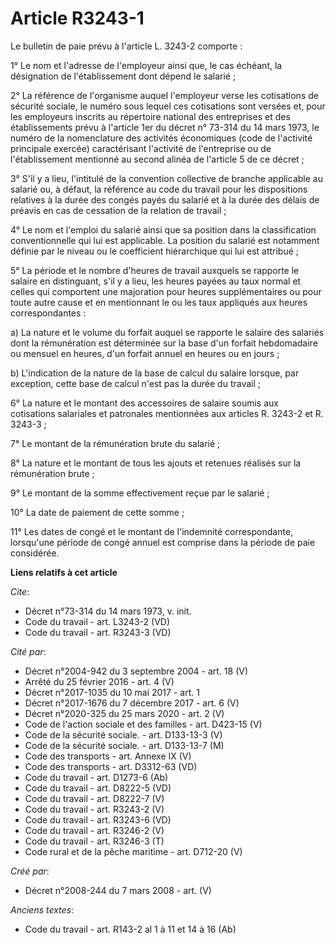 # Article R3243-1

Le bulletin de paie prévu à l'article L. 3243-2 comporte : 

1° Le nom et l'adresse de l'employeur ainsi que, le cas échéant, la désignation de l'établissement dont dépend le salarié ; 

2° La référence de l'organisme auquel l'employeur verse les cotisations de sécurité sociale, le numéro sous lequel ces
cotisations sont versées et, pour les employeurs inscrits au répertoire national des entreprises et des établissements prévu
à l'article 1er du décret n° 73-314 du 14 mars 1973, le numéro de la nomenclature des activités économiques (code de
l'activité principale exercée) caractérisant l'activité de l'entreprise ou de l'établissement mentionné au second alinéa de
l'article 5 de ce décret ; 

3° S'il y a lieu, l'intitulé de la convention collective de branche applicable au salarié ou, à défaut, la référence au code
du travail pour les dispositions relatives à la durée des congés payés du salarié et à la durée des délais de préavis en cas
de cessation de la relation de travail ; 

4° Le nom et l'emploi du salarié ainsi que sa position dans la classification conventionnelle qui lui est applicable. La
position du salarié est notamment définie par le niveau ou le coefficient hiérarchique qui lui est attribué ; 

5° La période et le nombre d'heures de travail auxquels se rapporte le salaire en distinguant, s'il y a lieu, les heures
payées au taux normal et celles qui comportent une majoration pour heures supplémentaires ou pour toute autre cause et en
mentionnant le ou les taux appliqués aux heures correspondantes : 

a) La nature et le volume du forfait auquel se rapporte le salaire des salariés dont la rémunération est déterminée sur la
base d'un forfait hebdomadaire ou mensuel en heures, d'un forfait annuel en heures ou en jours ; 

b) L'indication de la nature de la base de calcul du salaire lorsque, par exception, cette base de calcul n'est pas la durée
du travail ; 

6° La nature et le montant des accessoires de salaire soumis aux cotisations salariales et patronales mentionnées aux
articles R. 3243-2 et R. 3243-3 ; 

7° Le montant de la rémunération brute du salarié ; 

8° La nature et le montant de tous les ajouts et retenues réalisés sur la rémunération brute ; 

9° Le montant de la somme effectivement reçue par le salarié ; 

10° La date de paiement de cette somme ; 

11° Les dates de congé et le montant de l'indemnité correspondante, lorsqu'une période de congé annuel est comprise dans la
période de paie considérée.

**Liens relatifs à cet article**

_Cite_:

  - Décret n°73-314 du 14 mars 1973, v. init.
  - Code du travail - art. L3243-2 (VD)
  - Code du travail - art. R3243-3 (VD)

_Cité par_:

  - Décret n°2004-942 du 3 septembre 2004 - art. 18 (V)
  - Arrêté du 25 février 2016 - art. 4 (V)
  - Décret n°2017-1035 du 10 mai 2017  - art. 1
  - Décret n°2017-1676 du 7 décembre 2017 - art. 6 (V)
  - Décret n°2020-325 du 25 mars 2020 - art. 2 (V)
  - Code de l'action sociale et des familles - art. D423-15 (V)
  - Code de la sécurité sociale. - art. D133-13-3 (V)
  - Code de la sécurité sociale. - art. D133-13-7 (M)
  - Code des transports - art. Annexe IX (V)
  - Code des transports - art. D3312-63 (VD)
  - Code du travail - art. D1273-6 (Ab)
  - Code du travail - art. D8222-5 (VD)
  - Code du travail - art. D8222-7 (V)
  - Code du travail - art. R3243-2 (V)
  - Code du travail - art. R3243-6 (VD)
  - Code du travail - art. R3246-2 (V)
  - Code du travail - art. R3246-3 (T)
  - Code rural et de la pêche maritime - art. D712-20 (V)

_Créé par_:

  - Décret n°2008-244 du 7 mars 2008 - art. (V)

_Anciens textes_:

  - Code du travail - art. R143-2 al 1 à 11 et 14 à 16 (Ab)
